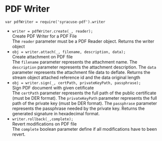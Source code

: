 
# PDF Writer

`var pdfWriter = require('syracuse-pdf').writer`

* `writer = pdfWriter.create(_, reader);`  
  Create PDF Writer for a PDF File  
  The `reader` parameter must be a PDF Reader object.
  Returns the writer object 
* `obj = writer.attach(_, filename, description, data);`  
  Create attachment on PDF file   
  The `filename` parameter represents the attachment name.
  The `description` parameter represents the attachment description.
  The `data` parameter represents the attachment file data to deflate.
  Returns the stream object attached reference id and the data original length   
* `obj = writer.sign(_, certPath, privateKeyPath, passphrase);`  
  Sign PDF document with given cetificate   
  The `certPath` parameter represents the full path of the public certificate (must be DER format).
  The `privateKeyPath` parameter represents the full path of the private key (must be DER format).
  The `passphrase` parameter represents the passphrase needed by the private key.
  Returns the generated signature in hexadecimal format. 
* `writer.rollback(_,complete);`  
  Revert modifications on PDF file   
  The `complete` boolean parameter define if all modifications have to been revert. 
